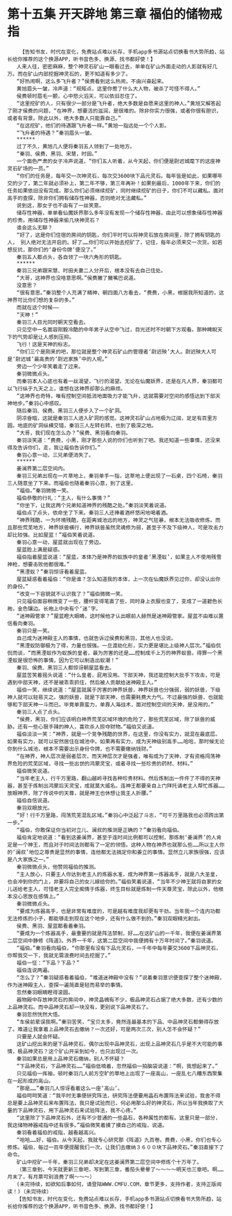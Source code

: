 # 第十五集 开天辟地 第三章 福伯的储物戒指
        【告知书友，时代在变化，免费站点难以长存，手机app多书源站点切换看书大势所趋，站长给你推荐的这个换源APP，听书音色多、换源、找书都好使！】
       人来人往，密密麻麻，整个神灵石矿山一眼看过去，单单在矿山外面走动的人影就有好几万。而在矿山内部挖掘神灵石的，更不知道有多少了。
       “好热闹啊，这么多飞升者？”侯费看到这么热闹，不由兴奋起来。
       黄旭眉头一皱，冷声道：“规矩点，这里你惹了什么大人物，被杀了可怪不得人。”
       侯费顿时眉毛一颤，心中怒火滔天，可以依旧忍住了。
       “这里挖矿的人，只有很少一部分是飞升者，绝大多数是自愿来这里的神人。”黄旭又解答起了刚才侯费的问题，“在神界，想要活的滋润，是很难的。除非你实力很强，或者你很有胆识，或者有背景。除此以外，绝大多数人只能靠自己。”
       “在这挖矿，他们的待遇跟飞升者一样。”黄旭一指远处一个个人影。
       “飞升者的待遇？”秦羽眉头一皱。
       ******
       过了不久，黄旭几人便将秦羽五人领到了一处地方。
       “秦羽、侯费、黑羽、宋慧，时田。”
       一个面色严肃的女子冷声说道，“你们五人听着，从今天起，你们便是尉迟城麾下的这座神灵石矿场的一员。”
       “你们的任务是，每年交一次神灵石，每次交3600块下品元灵石。每年皆是如此，如果哪年交的少了，第二年就必须补上，第二年不够，第三年再补！如果到最后，1000年下来，你们的任务如果依旧没有完成。那么你们必须继续挖矿，同时继续挖矿的日子，你们不可以藏私。面对高手的查探，除非你们拥有储存性神器，否则绝对无法藏私。”
       说到这，那女子也不由有了一丝笑意。
       储存性神器，单单看仙魔妖界那么多年没有发现一个储存性神器，由此可以想象储存性神器的珍贵。用储存性神器来偷几块神灵石？
       谁会这么无聊？
       “好了，这是你们住宿的房间的钥匙，你们平时可以将神灵石放在房间里，除了拥有钥匙的人， 别人绝对无法开启的。好了……你们可以开始去挖矿了，记住，每年必须来交一次货。如若想反抗，那你们的‘身份令牌’便没了。”
       秦羽五人都点头，各自领了一块六角形的钥匙。
       ******
       秦羽三兄弟跟宋慧、时田夫妻二人分开后，根本没有去自己住处。
       “大哥，这神界也没啥意思啊。”侯费撇了撇嘴巴说道。
       没意思？
       “很有意思。”秦羽整个人充满了精神，朝四面八方看去，“费费，小黑，根据我所知道的，这神界可比你们想的复杂的多。”
       而就在这个时候——
       “天神！”
       秦羽三人目光同时朝天空看去。
       只见空中一名面容刚毅冷酷的中年男子从空中飞过，目光还时不时朝下方观看。那种睥睨天下的气势却是让人感到压抑。
       飞行！这是天神的标志。
       “你们三个是刚来的吧，那位就是整个神灵石矿山的管理者‘尉迟殃’大人。尉迟殃大人可是‘尉迟城’最高贵的‘尉迟家族’中的人呢。”
       旁边一个少年笑着走了过来。
       秦羽微微点头。
       而秦羽本人心底也有着一丝渴望，飞行的渴望。无论在仙魔妖界，还是在凡人界，秦羽都可以飞行纵于九天之上，谁想在这神界却那么的麻烦。
       “这神界也奇特，唯有控制空间抵消地面吸力才能飞升，这就需要对空间的感悟达到下部天神地步。”秦羽心中感叹。
       随后秦羽、侯费、黑羽三人便步入了一个矿洞。
       阴凉昏暗，这就是秦羽三人进入矿洞的感觉。这神灵石矿山占地极为辽阔，足足有百里方圆。地底的矿洞纵横交错，秦羽三人左转右转，也到了极深之地。
       “大哥，我们现在怎么办？”侯费、黑羽看向秦羽。
       秦羽淡笑道：“费费，小黑，刚才那些人说的你们也听到了吧。我还知道一些事情，还没来得及告诉你们，走，我让福伯告诉你们。”
       秦羽心意一动，三兄弟便消失了。
       ******
       姜澜界第二层空间内。
       秦羽三兄弟出现在一片草地上，秦羽单手一指，这草地上便出现了一石桌，四个石椅，秦羽三人随意坐了下来。而福伯也随着秦羽心意，到了这里。
       “福伯。”秦羽微微一笑。
       福伯恭敬的行礼：“主人，有什么事情？”
       “你坐下，让我这两个兄弟知道神界的残酷之处。”秦羽淡笑着说道。
       福伯点了点头，依命坐了下来。秦羽三人还捧着酒杯悠闲地喝着酒。
       “神界残酷，一为环境残酷，在距离城池远的地方，神灵之气狂暴，根本无法吸收修炼。而且那些荒芜地方，神界妖兽横行，神界妖兽虽然灵魂修为弱，甚至于不及下级神人，可是攻击力却比较强。比如屋蓝！”福伯笑着说道。
       秦羽心意一动，屋蓝就出现在了旁边。
       屋蓝脸上满是疑惑。
       福伯指着屋蓝说道：“屋蓝，本体乃是神界的蚁族中的皇者‘黑湮蚁’，如果主人不使用残雪神枪，想要击败他都很难。”
       “黑湮蚁？”秦羽惊讶看着屋蓝。
       屋蓝疑惑看着福伯：“你是谁？怎么知道我的本体，上一次在仙魔妖界见过你，却没认出你的身份。”
       “改变一下容貌就不认识我了？”福伯微微一笑。
       只见福伯面容稍微变了一些，腰杆变得笔直了些，同时身上衣服也变了，变成了一道碧色长袍，金色镶边。长袍上中央有个‘迷’字。
       “迷神殿管家？”屋蓝瞪大眼睛，这时候他才认出眼前人赫然是迷神殿管家。屋蓝不由难以置信看向秦羽。
       秦羽只是一笑。
       自己成为迷神殿主人的事情，也就告诉过侯费和黑羽，其他人也没说。
       “黑湮蚁防御极为了得，力量也很强。一旦渡劫化形，实力更是堪比上级神人层次。”福伯侃侃而谈，“而黑湮蚁作为蚁族的皇者，最为厉害的还是……控制成千上万的神界蚁兽。得罪一个黑湮蚁是很恐怖的事情，因为它可以制造出蚁潮！”
       秦羽、侯费、黑羽三人都惊讶朝屋蓝看去。
       屋蓝苦笑着摇头说道：“什么皇者，屁用没用。下部天神，我还能控制大批手下攻击，可是遇到中部天神，还不是被乖乖抓住，然后被人贡献给迷神殿主人。”
       福伯一笑，继续说道：“屋蓝就属于厉害的神界妖兽，神界妖兽也分强弱，弱的妖兽，下级神人就可以轻易灭之。强的妖兽，就是下部天神，也需要耗费大力气。不过最强的妖兽，也就能够和下部天神一斗而已。毕竟单靠蛮力，单靠人海战术，面对控制空间的天神，是没用的。”
       秦羽三人点了点头。
       “侯费，黑羽，你们应该明白神界荒芜区域环境的危险了，那些荒芜区域，除了妖兽的威胁。还有一些心狠手辣的神人，喜欢杀人掠夺财物。”福伯又说道。
       福伯淡淡一笑：“神界，就是一个竞争残酷的世界，在这里，你没有实力，就混在最底层。如果有实力，就可以安然居住在城池中。如果再有实力，成为天神级别高手……哈哈，那时候无论你到什么城池，根本不需要出示身份令牌，也不需要缴纳钱财。”
       “在神界，神人层次是弱者层次，而天神层次才是强者，唯有成为了天神，才有资格闯荡神界危险的荒芜区域，寻找一些出世的鸿蒙灵宝，或者寻找一些珍贵的药材、材料。”
       福伯微笑说道。
       “当年老主人，行千万里路，翻山越岭寻找各种珍贵材料。然后炼制出一件件了不得的天神器，甚至于炼制出鸿蒙后天灵宝，成就莫大威名。连神王都要亲自上门拜托请老主人帮忙炼器……放眼神界，除了传说中的天尊，就是神王也休想让我主人折腰。”
       福伯自信说道。
       秦羽双眼放光。
       “好！行千万里路，闯荡荒芜混乱区域。”秦羽心中泛起了斗志，“可千万里路我也必须跨出第一步。”
       “福伯，你敢保证你当初对立儿、澜叔的推测是正确的？”秦羽看向福伯。
       福伯肯定地说道：“看到这姜澜界，甚至于连时间比例都可以控制，那炼制‘姜澜界’的人肯定是一个神王，而且对于时间法则都有了一定的领悟。这种人物在神界也就那么些……所以主人你的‘澜叔’地位之尊贵是显然的事情，连他都无法搞定你和姜立的事情。显然立儿家族很强，应该是八大家族之一。”
       秦羽微微点头，他赞同福伯的推测。
       “主人放心，只要主人你达到老主人的炼器水准，成为神界第一炼器高手，就是八大圣皇，也会冲到你的门上，非要将自己的女儿嫁给你的。”福伯笑着说道，“当年不少神王就将自家的女儿送给老主人，可惜老主人完全痴情于炼器，终生目标就是炼制一件天尊灵宝，除此以外，他根本没心思放在感情上。”
       秦羽微微点头。
       “要成为炼器高手，也是非常有难度的，可是越有难度我却更有干劲。当年我一个连内功都无法修炼的小子，都能够走到现在这个地步，还有什么做不到的。”秦羽双眼精光射出。
       侯费、黑羽、屋蓝都看着秦羽。
       “要成为一个炼器高手，最重要的就是阵法禁制，好……在这矿山的一千年，我便在姜澜界第二层空间中静修《阵道》。外界一千年，这第二层空间中我便拥有十万年时间了。”秦羽说道。
       “福伯。”秦羽看向福伯，“你那里有没有下品元灵石，一千年中每年要交3600下品神灵石，你帮我交一下，我就无需浪费时间去挖掘了。”
       福伯一怔：“下品？下品？”
       福伯连说两遍。
       “怎么了？”秦羽疑惑看着福伯，“难道迷神殿中没有？”说着秦羽意识便查探了整个迷神殿，作为迷神殿主人，查探一遍简直是轻而易举的事情。
       忽然秦羽眼睛瞪得滚圆。
       器物殿中存放神灵石的房间中，神灵晶魄有不少，极品神灵石占据了绝大多数，还有少数的上品神灵石。而中品神灵石却一块没有，更别说下品神灵石了。
       秦羽忽然恍然大悟。
       “车侯前辈误我啊。”秦羽苦笑，“宝贝太多，竟然连最基本的下品、中品神灵石都懒得存放了。难道让我拿着上品神灵石去缴纳？一次还好，可是两次三次，别人怎不会怀疑？”
       只要是人就会怀疑。
       这矿山挖出来的是下品神灵石，偶尔出现中品神灵石，出现上品神灵石几乎是不大可能的事情，极品神灵石？这个矿山开采到如今，也只出现过一次。
       秦羽如果总是用上品神灵石缴纳，别人不怀疑？
       “下品神灵石，下品神灵石……”福伯低喃着，忽然福伯一拍脑袋说道：“啊，我想起来了。”
       只见福伯一挥袖，顿时秦羽几人前方空旷的草地上出现了一座高山，一座乱七八糟东西聚集在一起形成的高山。
       “那是……”秦羽几人惊讶看着这么一座‘高山’。
       福伯呵呵笑道：“我平时无事便研究阵法，研究阵法便要用晶石布置阵法来试验，我舍不得总是要上品神灵石来布置阵法，我只是试验而已，何必用那么好的神灵石，所以当年我换取了大量的下品神灵石，用下品神灵石来试验阵法，我不心疼。”
       “这里除了下品神灵石外，还有不少普通的一些晶石，各种属性的都有。这里只是一部分，我这储物神器戒指中还有很多。”福伯微笑着摸了摸自己的戒指，说道。
       秦羽看着福伯的戒指，越看越高兴。
       “哈哈……好，福伯。从今天起，我就专心研究那《阵道》九百卷。费费，小黑，你们也专心修炼。福伯，每过一百年便提醒我们一次，让我们去缴纳３６００块下品神灵石。”秦羽直接下了命令。
       矿山中挖矿一千年，秦羽三兄弟却决定在这姜澜界第二层空间中修炼个十万年了。
       （第三章到，今天就更新三章吧，写到第三章，番茄头晕晕了～～～～明天也三章吧。啊……月末了，有月票可别浪费了啊～～～）
       (未完待续，如欲知后事如何，请登陆WWW.CMFU.COM，章节更多，支持作者，支持正版阅读！)（未完待续）
       【告知书友，时代在变化，免费站点难以长存，手机app多书源站点切换看书大势所趋，站长给你推荐的这个换源APP，听书音色多、换源、找书都好使！】